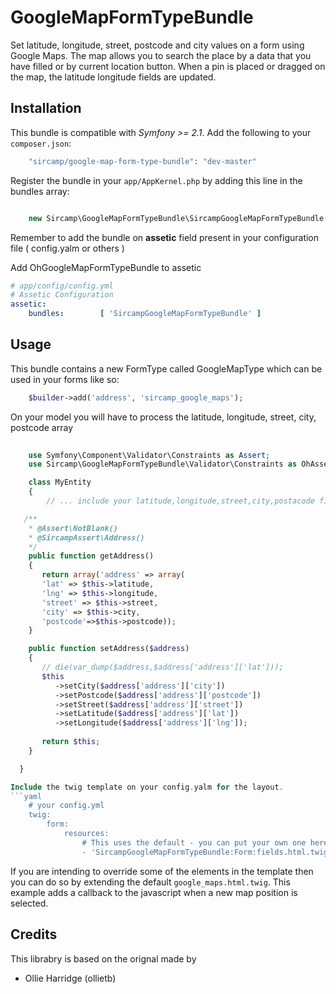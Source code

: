 # GoogleMapFormTypeBundle

Set latitude, longitude, street, postcode and city values on a form using Google Maps. 
The map allows you to search the place by a data that you have filled or by  current location button. 
When a pin is placed or dragged on the map, the latitude longitude fields are updated.

Installation
------------

This bundle is compatible with *Symfony >= 2.1*. Add the following to your `composer.json`:
```php
    "sircamp/google-map-form-type-bundle": "dev-master"
```
Register the bundle in your `app/AppKernel.php` by adding this line in the bundles array:

```php

    new Sircamp\GoogleMapFormTypeBundle\SircampGoogleMapFormTypeBundle(),

```
Remember to add the bundle on **assetic** field present in your configuration file ( config.yalm or others )

Add OhGoogleMapFormTypeBundle to assetic
```yaml
# app/config/config.yml
# Assetic Configuration
assetic:
    bundles:        [ 'SircampGoogleMapFormTypeBundle' ]
```

Usage
------------

This bundle contains a new FormType called GoogleMapType which can be used in your forms like so:
```php
    $builder->add('address', 'sircamp_google_maps');
```
On your model you will have to process the latitude, longitude, street, city, postcode array
```php
    
    use Symfony\Component\Validator\Constraints as Assert;
    use Sircamp\GoogleMapFormTypeBundle\Validator\Constraints as OhAssert;

    class MyEntity
    {
        // ... include your latitude,longitude,street,city,postacode fields here

   /**
    * @Assert\NotBlank()
    * @SircampAssert\Address()
    */
    public function getAddress()
    {
       return array('address' => array(
       'lat' => $this->latitude,
       'lng' => $this->longitude, 
       'street' => $this->street,
       'city' => $this->city, 
       'postcode'=>$this->postcode));
    }

    public function setAddress($address)
    {
       // die(var_dump($address,$address['address']['lat']));
       $this
          ->setCity($address['address']['city'])
          ->setPostcode($address['address']['postcode'])
          ->setStreet($address['address']['street'])
          ->setLatitude($address['address']['lat'])
          ->setLongitude($address['address']['lng']);
       
       return $this;
    }

  }

Include the twig template on your config.yalm for the layout. 
```yaml
    # your config.yml
    twig:
        form:
            resources:
                # This uses the default - you can put your own one here
                - 'SircampGoogleMapFormTypeBundle:Form:fields.html.twig'
```
If you are intending to override some of the elements in the template then you can do so by extending the default `google_maps.html.twig`. This example adds a callback to the javascript when a new map position is selected.

Credits
-------
This librabry is based on the orignal made by 
* Ollie Harridge (ollietb)
